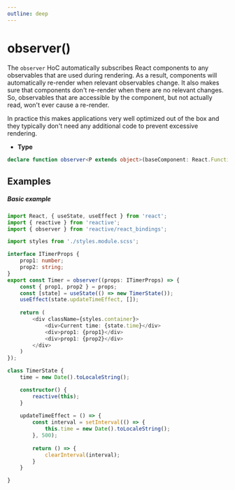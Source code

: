 ```yaml
---
outline: deep
---
```


# observer()

The `observer` HoC automatically subscribes React components to any observables that are used during rendering. As a result, components will automatically re-render when relevant observables change. It also makes sure that components don't re-render when there are no relevant changes. So, observables that are accessible by the component, but not actually read, won't ever cause a re-render.

In practice this makes applications very well optimized out of the box and they typically don't need any additional code to prevent excessive rendering.

- **Type**
```typescript
declare function observer<P extends object>(baseComponent: React.FunctionComponent<P>): React.MemoExoticComponent<React.FunctionComponent<P>>;
```

## Examples

##### Basic example
```typescript jsx
import React, { useState, useEffect } from 'react';
import { reactive } from 'reactive';
import { observer } from 'reactive/react_bindings';

import styles from './styles.module.scss';

interface ITimerProps {
    prop1: number;
    prop2: string;
}
export const Timer = observer((props: ITimerProps) => {
    const { prop1, prop2 } = props;
    const [state] = useState(() => new TimerState());
    useEffect(state.updateTimeEffect, []);
    
    return (
        <div className={styles.container}>
            <div>Current time: {state.time}</div>
            <div>prop1: {prop1}</div>
            <div>prop1: {prop2}</div>
        </div>
    )
});

class TimerState {
    time = new Date().toLocaleString();

    constructor() {
        reactive(this);
    }
    
    updateTimeEffect = () => {
        const interval = setInterval(() => {
            this.time = new Date().toLocaleString();
        }, 500);
        
        return () => {
            clearInterval(interval);
        }
    }

}
```

